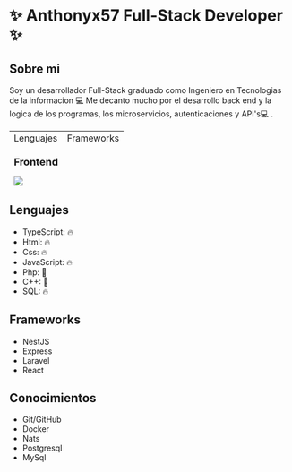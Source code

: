 # ✨ Anthonyx57 Full-Stack Developer ✨

## Sobre mi

Soy un desarrollador Full-Stack graduado como Ingeniero en Tecnologias de la informacion 💻 Me decanto mucho por el desarrollo back end y la logica de los programas, los microservicios, autenticaciones y API's💻 .

<table align="center" height="100">
  <tr style="width:100%;">
    <td>Lenguajes
    </td>
    <td> Frameworks</td>
  </tr>
  <tr>
    <td><div>
        <p><strong style="font-size: 18px;">Frontend</strong></p>
        <img src="https://skillicons.dev/icons?i=html,css,tailwind,js,ts,react,nextjs,astro&perline=4" />
      </div></td>
  </tr>
</table>

## Lenguajes 
- TypeScript: 🔥
- Html: 🔥 
- Css: 🔥 
- JavaScript: 🔥  
- Php: 🌱
- C++: 🌱      
- SQL: 🔥
## Frameworks
- NestJS
- Express
- Laravel
- React
## Conocimientos
- Git/GitHub
- Docker
- Nats
- Postgresql
- MySql
  


<!--
**Anthonyx578/Anthonyx578** is a ✨ _special_ ✨ repository because its `README.md` (this file) appears on your GitHub profile.

Here are some ideas to get you started:

- 🔭 I’m currently working on ...
- 🌱 I’m currently learning ...
- 👯 I’m looking to collaborate on ...
- 🤔 I’m looking for help with ...
- 💬 Ask me about ...
- 📫 How to reach me: ...
- 😄 Pronouns: ...
- ⚡ Fun fact: ...
-->

